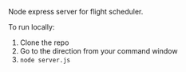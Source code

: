 Node express server for flight scheduler.

To run locally:
1. Clone the repo
2. Go to the direction from your command window
3. `node server.js`

